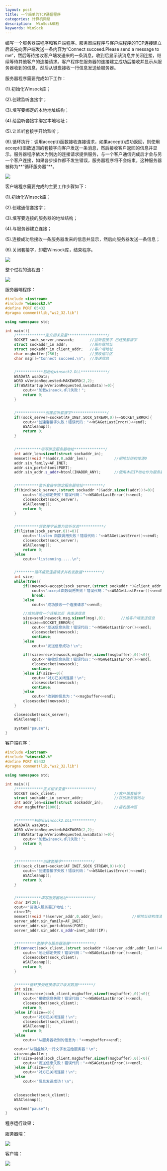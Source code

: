 ```yaml
---
layout: post
title: 一个简单的TCP通信程序
categories: 计算机网络
description:  WinSock编程
keywords: WinSock
---
```


编写一个服务器端程序和客户端程序。服务器端程序与客户端程序的TCP连接建立后首先向客户端发送一条内容为“Connect succeed.Please send a message to me”，然后等待接收客户端发送来的一条消息，收到后显示该消息并关闭连接，继续等待其他客户的连接请求。客户程序在服务器的连接建立成功后接收并显示从服务器收到的信息，然后从键盘接收一行信息发送给服务器。

服务器程序需要完成如下工作：

(1).初始化Winsock库；

(2).创建监听套接字；

(3).填写要绑定的本地地址结构；

(4).给监听套接字绑定本地地址；

(5).让监听套接字开始监听；

(6).循环执行：调用accept()函数接收连接请求，如果accept()成功返回，则使用accept()函数返回的套接字向客户发送一条消息，然后接收客户返回的信息并显示。服务器程序依次为到达的连接请求提供服务，与一个客户通信完成后才会与另一个客户连接，如果各步操作都不发生错误，服务器程序将不会结束。这种服务器被称为**“循环服务器”**。

![](/images/posts/Intel/10.png)


客户端程序需要完成的主要工作步骤如下：

(1).初始化Winsock库；

(2).创建通信套接字；

(3).填写要连接的服务器的地址结构；

(4).与服务器建立连接；

(5).连接成功后接收一条服务器发来的信息并显示，然后向服务器发送一条信息；

(6).关闭套接字，卸载Winsock库，结束程序。

![](/images/posts/Intel/11.png)

整个过程的流程图：

![](/images/posts/Intel/12.png)

服务器端程序：

```cpp
#include <iostream>
#include "winsock2.h"
#define PORT 65432
#pragma comment(lib,"ws2_32.lib")

using namespace std;

int main(){
	/*************定义相关变量******************/
	SOCKET sock_server,newsock;       //监听套接字 已连接套接字
	struct sockaddr_in addr;          //服务器地址
	struct sockaddr_in client_addr;   //客户端地址
	char msgbuffer[256];              //接收缓冲区
	char msg[]="Connect succeed.\n";  //发送信息


	/************初始化winsock2.DLL************/
	WSADATA wsaData;
	WORD wVerionRequested=MAKEWORD(2,2);
	if(WSAStartup(wVerionRequested,&wsaData)!=0){
		cout<<"加载winsock.dll失败！";
		return 0;
	}


	/*************创建监听套接字****************/
	if((sock_server=socket(AF_INET,SOCK_STREAM,0))==SOCKET_ERROR){
		cout<<"创建套接字失败！错误代码："<<WSAGetLastError()<<endl;
		WSACleanup();
		return 0;
	}


	/***********填写绑定服务器地址**************/
	int addr_len=sizeof(struct sockaddr_in);
	memset((void *)&addr,0,addr_len);            //把地址结构体清0
	addr.sin_family=AF_INET;
	addr.sin_port=htons(PORT);
	addr.sin_addr.s_addr=htonl(INADDR_ANY);      //使用本机IP地址作为服务器地址


	/**********监听套接字绑定服务器地址*********/
	if(bind(sock_server,(struct sockaddr *)&addr,sizeof(addr))!=0){
		cout<<"地址绑定失败！错误代码："<<WSAGetLastError()<<endl;
		closesocket(sock_server);
		WSACleanup();
		return 0;
	}


	/**********将套接字设置为监听状态***********/
	if(listen(sock_server,0)!=0){
		cout<<"listen 函数调用失败！错误代码："<<WSAGetLastError()<<endl;
		closesocket(sock_server);
		WSACleanup();
		return 0;
	}else
		cout<<"listenning.....\n";


	/********循环接受连接请求并收发数据*********/
	int size;
	while(true){
		if((newsock=accept(sock_server,(struct sockaddr *)&client_addr,&addr_len))==INVALID_SOCKET){
			cout<<"accept函数调用失败！错误代码："<<WSAGetLastError()<<endl;
			break;
		}else
			cout<<"成功接收一个连接请求"<<endl;

		//成功接收一个连接以后 先发送信息
		size=send(newsock,msg,sizeof(msg),0);       //给客户端发送信息
		if(size==SOCKET_ERROR){
			cout<<"发送信息失败！错误代码："<<WSAGetLastError()<<endl;
			closesocket(newsock);
			continue;
		}else
			cout<<"发送信息成功！\n";

		if((size=recv(newsock,msgbuffer,sizeof(msgbuffer),0))<0){
			cout<<"接收信息失败！错误代码："<<WSAGetLastError()<<endl;
			closesocket(newsock);
			continue;
		}else if(size==0){
			cout<<"对方已关闭连接！\n";
			closesocket(newsock);
			continue;
		}else 
			cout<<"收到的信息为："<<msgbuffer<<endl;
		closesocket(newsock);
	}

	closesocket(sock_server);
	WSACleanup();

	system("pause");
}
```

客户端程序：

```cpp
#include <iostream>
#include "winsock2.h"
#define PORT 65432
#pragma comment(lib,"ws2_32.lib")

using namespace std;

int main(){
	/************定义相关变量*************/
	SOCKET sock_client;                          //客户端套接字
	struct sockaddr_in server_addr;              //存放服务器地址
	int addr_len=sizeof(struct sockaddr_in);
	char msgbuffer[1000];                        //接收缓冲区


	/********初始化winsock2.DLL**********/
	WSADATA wsaData;
	WORD wVerionRequested=MAKEWORD(2,2);
	if(WSAStartup(wVerionRequested,&wsaData)!=0){
		cout<<"加载winsock.dll失败！";
		return 0;
	}


	/************创建套接字**************/
	if((sock_client=socket(AF_INET,SOCK_STREAM,0))<0){
		cout<<"创建套接字失败！错误代码："<<WSAGetLastError()<<endl;
		WSACleanup();
		return 0;
	}


	/***********填写服务器地址************/
	char IP[20];
	cout<<"请输入服务器IP地址：";
	cin>>IP;
	memset((void *)&server_addr,0,addr_len);             //把地址结构体清0
	server_addr.sin_family=AF_INET;
	server_addr.sin_port=htons(PORT);
	server_addr.sin_addr.s_addr=inet_addr(IP);      


	/*********套接字与服务器连接***********/
	if(connect(sock_client,(struct sockaddr *)&server_addr,addr_len)!=0){
		cout<<"地址绑定失败！错误代码："<<WSAGetLastError()<<endl;
		closesocket(sock_client);
		WSACleanup();
		return 0;
	}


	/******循环接受连接请求并收发数据*******/
	int size;
	if((size=recv(sock_client,msgbuffer,sizeof(msgbuffer),0))<0){
		cout<<"接收信息失败！错误代码："<<WSAGetLastError()<<endl;
		closesocket(sock_client);
		return 0;
	}else if(size==0){
		cout<<"对方已关闭连接！\n";
		closesocket(sock_client);
		WSACleanup();
		return 0;
	}else 
		cout<<"从服务器收到的信息为："<<msgbuffer<<endl;

	cout<<"从键盘输入一行文字发送给服务器！\n";
	cin>>msgbuffer;
	if((size=send(sock_client,msgbuffer,sizeof(msgbuffer),0))<0){
		cout<<"发送信息失败！错误代码："<<WSAGetLastError()<<endl;
	}else if(size==0){
		cout<<"对方已关闭连接！\n";
	}else
		cout<<"信息发送成功！\n";
	

	closesocket(sock_client);
	WSACleanup();

	system("pause");
}
```

程序运行效果：

服务器端：

![](/images/posts/Intel/13.png)

客户端：

![](/images/posts/Intel/14.png)

